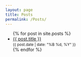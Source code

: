 ```yaml
---
layout: page
title: Posts
permalink: /Posts/
---
```


<ul>
  {% for post in site.posts %}
    <li>
      <a href="{{ post.url | relative_url }}">{{ post.title }}</a>
      <br>
      <small>{{ post.date | date: "%B %d, %Y" }}</small>
    </li>
  {% endfor %}
</ul>

